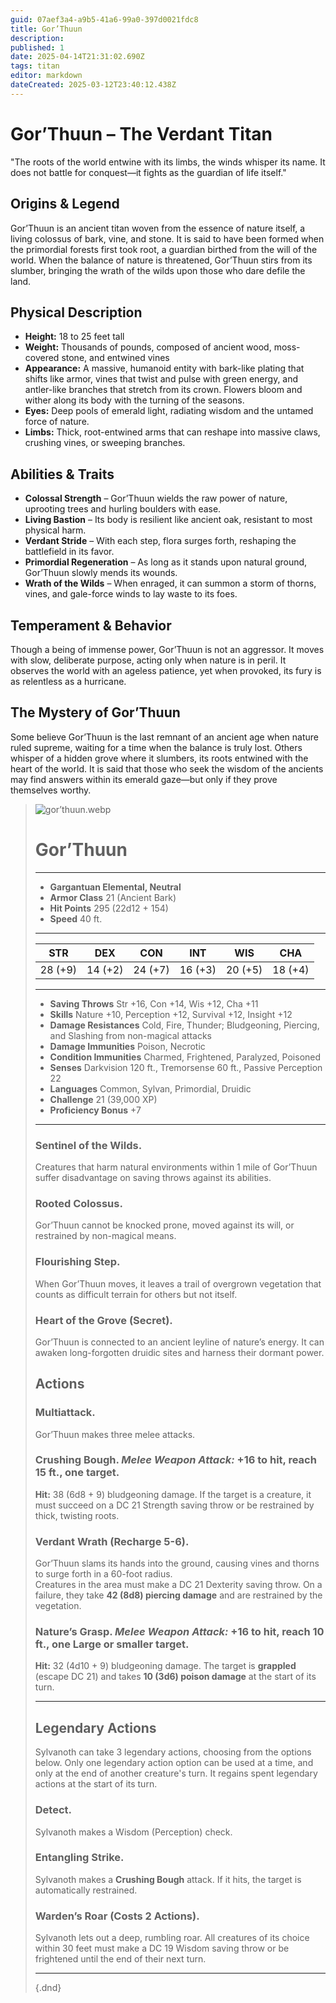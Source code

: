 ```yaml
---
guid: 07aef3a4-a9b5-41a6-99a0-397d0021fdc8
title: Gor’Thuun
description: 
published: 1
date: 2025-04-14T21:31:02.690Z
tags: titan
editor: markdown
dateCreated: 2025-03-12T23:40:12.438Z
---
```


# Gor’Thuun – The Verdant Titan
"The roots of the world entwine with its limbs, the winds whisper its name. It does not battle for conquest—it fights as the guardian of life itself."

## Origins & Legend
Gor’Thuun is an ancient titan woven from the essence of nature itself, a living colossus of bark, vine, and stone. It is said to have been formed when the primordial forests first took root, a guardian birthed from the will of the world. When the balance of nature is threatened, Gor’Thuun stirs from its slumber, bringing the wrath of the wilds upon those who dare defile the land.

## Physical Description
- **Height:** 18 to 25 feet tall  
- **Weight:** Thousands of pounds, composed of ancient wood, moss-covered stone, and entwined vines  
- **Appearance:** A massive, humanoid entity with bark-like plating that shifts like armor, vines that twist and pulse with green energy, and antler-like branches that stretch from its crown. Flowers bloom and wither along its body with the turning of the seasons.  
- **Eyes:** Deep pools of emerald light, radiating wisdom and the untamed force of nature.  
- **Limbs:** Thick, root-entwined arms that can reshape into massive claws, crushing vines, or sweeping branches.  

## Abilities & Traits
- **Colossal Strength** – Gor’Thuun wields the raw power of nature, uprooting trees and hurling boulders with ease.  
- **Living Bastion** – Its body is resilient like ancient oak, resistant to most physical harm.  
- **Verdant Stride** – With each step, flora surges forth, reshaping the battlefield in its favor.  
- **Primordial Regeneration** – As long as it stands upon natural ground, Gor’Thuun slowly mends its wounds.  
- **Wrath of the Wilds** – When enraged, it can summon a storm of thorns, vines, and gale-force winds to lay waste to its foes.  

## Temperament & Behavior
Though a being of immense power, Gor’Thuun is not an aggressor. It moves with slow, deliberate purpose, acting only when nature is in peril. It observes the world with an ageless patience, yet when provoked, its fury is as relentless as a hurricane.

## The Mystery of Gor’Thuun
Some believe Gor’Thuun is the last remnant of an ancient age when nature ruled supreme, waiting for a time when the balance is truly lost. Others whisper of a hidden grove where it slumbers, its roots entwined with the heart of the world. It is said that those who seek the wisdom of the ancients may find answers within its emerald gaze—but only if they prove themselves worthy.

> ![gor’thuun.webp](/characters/gor’thuun.webp)
># Gor’Thuun
>---
>- **Gargantuan Elemental, Neutral**
>- **Armor Class** 21 (Ancient Bark)
>- **Hit Points** 295 (22d12 + 154)
>- **Speed** 40 ft.
>---
>|STR|DEX|CON|INT|WIS|CHA|
>|---|---|---|---|---|---|
>|28 (+9)|14 (+2)|24 (+7)|16 (+3)|20 (+5)|18 (+4)|
>---
>- **Saving Throws** Str +16, Con +14, Wis +12, Cha +11  
>- **Skills** Nature +10, Perception +12, Survival +12, Insight +12  
>- **Damage Resistances** Cold, Fire, Thunder; Bludgeoning, Piercing, and Slashing from non-magical attacks  
>- **Damage Immunities** Poison, Necrotic  
>- **Condition Immunities** Charmed, Frightened, Paralyzed, Poisoned  
>- **Senses** Darkvision 120 ft., Tremorsense 60 ft., Passive Perception 22  
>- **Languages** Common, Sylvan, Primordial, Druidic  
>- **Challenge** 21 (39,000 XP)  
>- **Proficiency Bonus** +7  
>---
>
>### **Sentinel of the Wilds.**  
>Creatures that harm natural environments within 1 mile of Gor’Thuun suffer disadvantage on saving throws against its abilities.  
>
>### **Rooted Colossus.**  
>Gor’Thuun cannot be knocked prone, moved against its will, or restrained by non-magical means.  
>
>### **Flourishing Step.**  
>When Gor’Thuun moves, it leaves a trail of overgrown vegetation that counts as difficult terrain for others but not itself.  
>
>### **Heart of the Grove (Secret).**  
>Gor’Thuun is connected to an ancient leyline of nature’s energy. It can awaken long-forgotten druidic sites and harness their dormant power.  
>
>## **Actions**
>### **Multiattack.**  
>Gor’Thuun makes three melee attacks.  
>
>### **Crushing Bough.** *Melee Weapon Attack:* +16 to hit, reach 15 ft., one target.  
>**Hit:** 38 (6d8 + 9) bludgeoning damage. If the target is a creature, it must succeed on a DC 21 Strength saving throw or be restrained by thick, twisting roots.  
>
>### **Verdant Wrath (Recharge 5-6).**  
>Gor’Thuun slams its hands into the ground, causing vines and thorns to surge forth in a 60-foot radius.  
>Creatures in the area must make a DC 21 Dexterity saving throw. On a failure, they take **42 (8d8) piercing damage** and are restrained by the vegetation.  
>
>### **Nature’s Grasp.** *Melee Weapon Attack:* +16 to hit, reach 10 ft., one Large or smaller target.  
>**Hit:** 32 (4d10 + 9) bludgeoning damage. The target is **grappled** (escape DC 21) and takes **10 (3d6) poison damage** at the start of its turn.  
>
>---
>
>## **Legendary Actions**
>Sylvanoth can take 3 legendary actions, choosing from the options below. Only one legendary action option can be used at a time, and only at the end of another creature's turn. It regains spent legendary actions at the start of its turn.  
>
>### **Detect.**  
>Sylvanoth makes a Wisdom (Perception) check.  
>
>### **Entangling Strike.**  
>Sylvanoth makes a **Crushing Bough** attack. If it hits, the target is automatically restrained.  
>
>### **Warden’s Roar (Costs 2 Actions).**  
>Sylvanoth lets out a deep, rumbling roar. All creatures of its choice within 30 feet must make a DC 19 Wisdom saving throw or be frightened until the end of their next turn.  
>
>---
>
>{.dnd}
